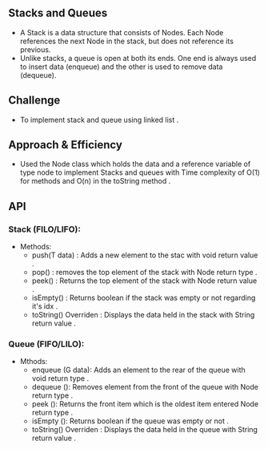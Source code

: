 ## Stacks and Queues
- A Stack is a data structure that consists of Nodes. Each Node references the next Node in the stack, but does not reference its previous.
- Unlike stacks, a queue is open at both its ends. One end is always used to insert data (enqueue) and the other is used to remove data (dequeue). 


## Challenge
- To implement stack and queue using linked list .

## Approach & Efficiency
- Used the Node class which holds the data and a reference variable of type node to implement Stacks and queues with Time complexity of O(1) for methods and O(n) in the toString method .

## API
### Stack (FILO/LIFO):
- Methods:
    - push(T data) : Adds a new element to the stac with void return value . 
    - pop() : removes the top element of the stack with Node return type . 
    - peek() : Returns the top element of the stack with Node return value . 
    - isEmpty() : Returns boolean if the stack was empty or not regarding it's idx . 
    - toString() Overriden : Displays the data held in the stack with String return value .
### Queue (FIFO/LILO): 
- Mthods:
    - enqueue (G data): Adds an element to the rear of the queue with void return type .
    - dequeue (): Removes element from the front of the queue with Node return type .
    - peek (): Returns the front item which is the oldest item entered Node return type .
    - isEmpty (): Returns boolean if the queue was empty or not .
    - toString() Overriden : Displays the data held in the queue with String return value .